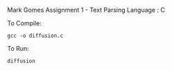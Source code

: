 Mark Gomes
Assignment 1 - Text Parsing
Language : C

To Compile:

    gcc -o diffusion.c

To Run:

    diffusion